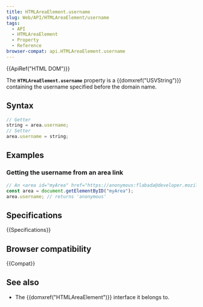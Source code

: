 ```yaml
---
title: HTMLAreaElement.username
slug: Web/API/HTMLAreaElement/username
tags:
  - API
  - HTMLAreaElement
  - Property
  - Reference
browser-compat: api.HTMLAreaElement.username
---
```

{{ApiRef("HTML DOM")}}

The **`HTMLAreaElement.username`** property is a
{{domxref("USVString")}} containing the username specified before the domain name.

## Syntax

```js
// Getter
string = area.username;
// Setter
area.username = string;
```

## Examples

### Getting the username from an area link

```js
// An <area id="myArea" href="https://anonymous:flabada@developer.mozilla.org/en-US/docs/HTMLAreaElement"> element is in the document
const area = document.getElementByID("myArea");
area.username; // returns 'anonymous'
```

## Specifications

{{Specifications}}

## Browser compatibility

{{Compat}}

## See also

- The {{domxref("HTMLAreaElement")}} interface it belongs to.
